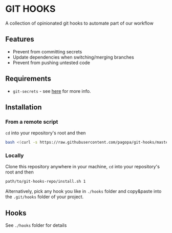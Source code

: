 # GIT HOOKS

A collection of opinionated git hooks to automate part of our workflow

## Features
* Prevent from committing secrets
* Update dependencies when switching/merging branches
* Prevent from pushing untested code

## Requirements
* `git-secrets` - see [here](https://github.com/awslabs/git-secrets) for more info.

## Installation

### From a remote script
`cd` into your repository's root and then
```bash
bash <(curl -s https://raw.githubusercontent.com/pagopa/git-hooks/master/install.sh)
```

### Locally
Clone this repository anywhere in your machine, `cd` into your repository's root and then
```bash
path/to/git-hooks-repo/install.sh 1
```

Alternatively, pick any hook you like in `./hooks` folder and copy&paste into the `.git/hooks` folder of your project.

## Hooks
See `./hooks` folder for details
